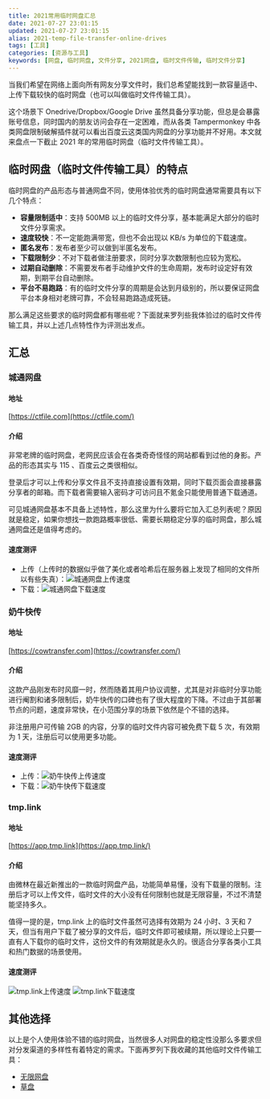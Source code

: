 ```yaml
---
title: 2021常用临时网盘汇总
date: 2021-07-27 23:01:15
updated: 2021-07-27 23:01:15
alias: 2021-temp-file-transfer-online-drives
tags: [工具]
categories: [资源与工具]
keywords: [网盘, 临时网盘, 文件分享, 2021网盘, 临时文件传输, 临时文件分享]
---
```

当我们希望在网络上面向所有网友分享文件时，我们总希望能找到一款容量适中、上传下载较快的临时网盘（也可以叫做临时文件传输工具）。

这个场景下 Onedrive/Dropbox/Google Drive 虽然具备分享功能，但总是会暴露账号信息，同时国内的朋友访问会存在一定困难，而从各类 Tampermonkey 中各类网盘限制破解插件就可以看出百度云这类国内网盘的分享功能并不好用。本文就来盘点一下截止 2021 年的常用临时网盘（临时文件传输工具）。<!--more-->

## 临时网盘（临时文件传输工具）的特点
临时网盘的产品形态与普通网盘不同，使用体验优秀的临时网盘通常需要具有以下几个特点：
- **容量限制适中**：支持 500MB 以上的临时文件分享，基本能满足大部分的临时文件分享需求。
- **速度较快**：不一定能跑满带宽，但也不会出现以 KB/s 为单位的下载速度。
- **匿名发布**：发布者至少可以做到半匿名发布。
- **下载限制少**：不对下载者做注册要求，同时分享次数限制也应较为宽松。
- **过期自动删除**：不需要发布者手动维护文件的生命周期，发布时设定好有效期，到期平台自动删除。
- **平台不易跑路**：有的临时文件分享的周期是会达到月级别的，所以要保证网盘平台本身相对老牌可靠，不会轻易跑路造成死链。

那么满足这些要求的临时网盘都有哪些呢？下面就来罗列些我体验过的临时文件传输工具，并以上述几点特性作为评测出发点。

## 汇总
### 城通网盘
#### 地址
[https://ctfile.com](https://ctfile.com/)

#### 介绍
非常老牌的临时网盘，老网民应该会在各类奇奇怪怪的网站都看到过他的身影。产品的形态其实与 115 、百度云之类很相似。

登录后才可以上传和分享文件且不支持直接设置有效期，同时下载页面会直接暴露分享者的邮箱。而下载者需要输入密码才可访问且不氪金只能使用普通下载通道。

可见城通网盘基本不具备上述特性，那么这里为什么要将它加入汇总列表呢？原因就是稳定，如果你想找一款跑路概率很低、需要长期稳定分享的临时网盘，那么城通网盘还是值得考虑的。

#### 速度测评
- 上传（上传时的数据似乎做了美化或者哈希后在服务器上发现了相同的文件所以有些失真）：![城通网盘上传速度](https://gmiimg.com/2dd6329dab9947a1acd5a7fb3e02cc15.png)
- 下载：![城通网盘下载速度](https://gmiimg.com/55a126f52e500f00da581bf115a41939.png)

### 奶牛快传
#### 地址
[https://cowtransfer.com](https://cowtransfer.com/)

#### 介绍
这款产品刚发布时风靡一时，然而随着其用户协议调整，尤其是对非临时分享功能进行阉割和诸多限制后，奶牛快传的口碑也有了很大程度的下降。不过由于其部署节点的问题，速度非常快，在小范围分享的场景下依然是个不错的选择。

非注册用户可传输 2GB 的内容，分享的临时文件内容可被免费下载 5 次，有效期为 1 天，注册后可以使用更多功能。

#### 速度测评
- 上传：![奶牛快传上传速度](https://gmiimg.com/0f1c2e3c4e95f22eab3318e86fa7575a.png)
- 下载：![奶牛快传下载速度](https://gmiimg.com/dc5d68b0e8356223d8a0d08b1672a0fc.png)

### tmp.link
#### 地址
[https://app.tmp.link](https://app.tmp.link/)

#### 介绍
由微林在最近新推出的一款临时网盘产品，功能简单易懂，没有下载量的限制。注册后才可以上传文件，临时文件的大小没有任何限制也就是无限容量，不过不清楚能坚持多久。

值得一提的是，tmp.link 上的临时文件虽然可选择有效期为 24 小时、3 天和 7 天，但当有用户下载了被分享的文件后，临时文件即可被续期，所以理论上只要一直有人下载你的临时文件，这份文件的有效期就是永久的。很适合分享各类小工具和热门数据的场景使用。

#### 速度测评
![tmp.link上传速度](https://gmiimg.com/0bcae198f8db460a48e8804ebb53a77e.png)
![tmp.link下载速度](https://gmiimg.com/6f67719233ef83d2b344c36af478c25f.png)

## 其他选择
以上是个人使用体验不错的临时网盘，当然很多人对网盘的稳定性没那么多要求但对分发渠道的多样性有着特定的需求。下面再罗列下我收藏的其他临时文件传输工具：
- [无限网盘](https://wx.mk)
- [草盘](http://caodisk.com)